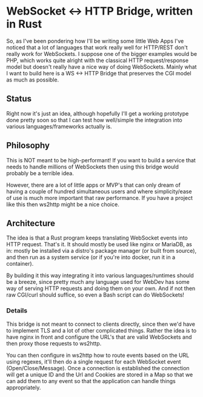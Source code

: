 # WebSocket <-> HTTP Bridge, written in Rust
So, as I've been pondering how I'll be writing some little Web Apps I've noticed that a lot
of languages that work really well for HTTP/REST don't really work for WebSockets. I suppose
one of the bigger examples would be PHP, which works quite alright with the classical
HTTP request/response model but doesn't really have a nice way of doing WebSockets. Mainly
what I want to build here is a WS <-> HTTP Bridge that preserves the CGI model as much
as possible.

## Status
Right now it's just an idea, although hopefully I'll get a working prototype done pretty soon so
that I can test how well/simple the integration into various languages/frameworks actually is.

## Philosophy
This is NOT meant to be high-performant! If you want to build a service that needs to handle
millions of WebSockets then using this bridge would probably be a terrible idea.

However, there are a lot of little apps or MVP's that can only dream of having a couple
of hundred simultaneous users and where simplicity/ease of use is much more important
that raw performance. If you have a project like this then ws2http might be a nice choice.

## Architecture
The idea is that a Rust program keeps translating WebSocket events into HTTP request.
That's it.  It should mostly be used like nginx or MariaDB, as in: mostly be installed via a distro's
package manager (or built from source), and then run as a system service (or if you're into docker, run it
in a container).

By building it this way integrating it into various languages/runtimes should be a breeze, since pretty
much any language used for WebDev has some way of serving HTTP requests and doing them on your own.
And if not then raw CGI/curl should suffice, so even a Bash script can do WebSockets!

### Details
This bridge is not meant to connect to clients directly, since then we'd have to implement TLS
and a lot of other complicated things. Rather the idea is to have nginx in front and configure
the URL's that are valid WebSockets and then proxy those requests to ws2http.

You can then configure in ws2http how to route events based on the URL using regexes, it'll then
do a single request for each WebSocket event (Open/Close/Message). Once a connection is established
the connection will get a unique ID and the Url and Cookies are stored in a Map so that we can
add them to any event so that the application can handle things appropriately.

